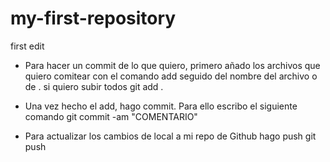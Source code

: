 # my-first-repository

first edit

- Para hacer un commit de lo que quiero, primero añado los archivos que quiero comitear con el comando add seguido del nombre del archivo o de . si quiero subir todos
git add .

- Una vez hecho el add, hago commit. Para ello escribo el siguiente comando
git commit -am "COMENTARIO"

- Para actualizar los cambios de local a mi repo de Github hago push
git push
